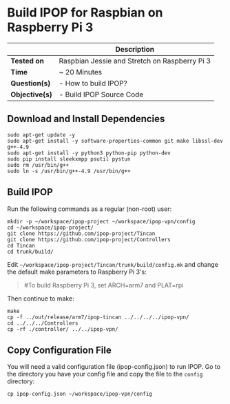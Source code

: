 # Build IPOP for Raspbian on Raspberry Pi 3

| | Description |
|---|---|
| **Tested on** | Raspbian Jessie and Stretch on Raspberry Pi 3 |
| **Time** | ~ 20 Minutes |
| **Question(s)** | - How to build IPOP? |
| **Objective(s)**| - Build IPOP Source Code |

## Download and Install Dependencies

```
sudo apt-get update -y
sudo apt-get install -y software-properties-common git make libssl-dev g++-4.9 
sudo apt-get install -y python3 python-pip python-dev
sudo pip install sleekxmpp psutil pystun
sudo rm /usr/bin/g++
sudo ln -s /usr/bin/g++-4.9 /usr/bin/g++ 
```

## Build IPOP

Run the following commands as a regular (non-root) user:

```
mkdir -p ~/workspace/ipop-project ~/workspace/ipop-vpn/config
cd ~/workspace/ipop-project/
git clone https://github.com/ipop-project/Tincan
git clone https://github.com/ipop-project/Controllers
cd Tincan
cd trunk/build/
```
Edit `~/workspace/ipop-project/Tincan/trunk/build/config.mk` and change the default make parameters to Raspberry Pi 3's:

> #To build Raspberry Pi 3, set ARCH=arm7 and PLAT=rpi

Then continue to make:
```
make
cp -f ../out/release/arm7/ipop-tincan ../../../../ipop-vpn/
cd ../../../Controllers
cp -rf ./controller/ ../../ipop-vpn/
```

## Copy Configuration File

You will need a valid configuration file (ipop-config.json) to run IPOP. Go to the directory you have your config file and copy the file to the `config` directory:
```
cp ipop-config.json ~/workspace/ipop-vpn/config
```